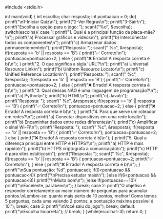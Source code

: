 #include <stdio.h>

int main(void) {
  int escolha;
  char resposta;
  int pontuacao = 0;
  do{
  printf("\n1-Iniciar Quiz\n");
  printf("2-Ver Regras\n");
  printf("3-Sair\n");
  printf("Escolha a opção para o jogo: ");
  scanf("%d", &escolha);
  switch(escolha){
    case 1:
      printf("1. Qual é a principal função da placa-mãe?\n");
      printf("a) Processar gráficos e vídeos\n");
      printf("b) Interconectar todos os componentes\n");
      printf("c) Armazenar dados permanentemente\n");
      printf("Resposta: ");
      scanf(" %c", &resposta);
      if(resposta == 'b' || resposta == 'B') {
          printf("✅ Correto!\n");
        pontuacao=pontuacao+2;
      } else {
          printf("❌ Errado! A resposta correta é b)\n");
      }
    printf("2. O que significa a sigla 'URL'?\n");
    printf("a) Universal Resource Link\n");
    printf("b) Uniform Resource Locator\n");
    printf("c) Unified Reference Location\n");
    printf("Resposta: ");
    scanf(" %c", &resposta);
    if(resposta == 'b' || resposta == 'B') {
        printf("✅ Correto!\n");
      pontuacao=pontuacao+2;
    } else {
        printf("❌ Errado! A resposta correta é b)\n");
    } 
    printf("3. Qual dessas NÃO é uma linguagem de programação?\n");
    printf("a) Python\n");
    printf("b) HTML\n");
    printf("c) Java\n");
    printf("Resposta: ");
    scanf(" %c", &resposta);
    if(resposta == 'b' || resposta == 'B') {
        printf("✅ Correto!\n");
      pontuacao=pontuacao+2;
    } else {
        printf("❌ Errado! A resposta correta é b)\n");
    }
    printf("4. Para que serve um roteador em redes?\n");
    printf("a) Conectar dispositivos em uma rede local\n");
    printf("b) Encaminhar dados entre redes diferentes\n");
    printf("c) Amplificar o sinal Wi-Fi\n");
    printf("Resposta: ");
    scanf(" %c", &resposta);
    if(resposta == 'b' || resposta == 'B') {
        printf("✅ Correto!\n");
      pontuacao=pontuacao+2;
    } else {
        printf("❌ Errado! A resposta correta é b)\n");
    }
    printf("5. Qual a diferença principal entre HTTP e HTTPS?\n");
    printf("a) HTTP é mais rápido\n");
    printf("b) HTTPS criptografa a comunicação\n");
    printf("c) HTTP é para sites estáticos\n");
    printf("Resposta: ");
    scanf(" %c", &resposta);
    if(resposta == 'b' || resposta == 'B') {
      pontuacao=pontuacao+2;
        printf("✅ Correto!\n");
    } else {
        printf("❌ Errado! A resposta correta é b)\n");
    }
    printf("\nSua pontuação: %d", pontuacao);
    if(0<pontuacao && pontuacao<4){
    printf("\nPrecisa estudar mais\n");
    }else if(6<pontuacao && pontuacao<8){
    printf("\nMuito bom\n");
    }else if(pontuacao==10){
    printf("\nExcelente, parabens\n");
    }
    break;
    case 2:
    printf("O objetivo é responder corretamente ao maior número de perguntas para acumular pontos.\nLembre-se: quanto mais perto de 10 pontos, melhor! Como temos 5 perguntas, cada uma valendo 2 pontos, a pontuação máxima possível é 10.");
    break;
    case 3:
    printf("\nVocê saiu do jogo");
    break;
    default:
    printf("\nEscolha Incorreta"); //
    break;
  }
  }while(escolha!=3);
    return 0;
}
